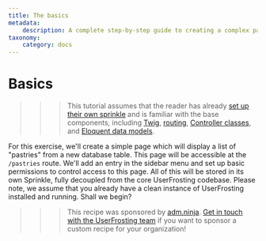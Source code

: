 ```yaml
---
title: The basics
metadata:
    description: A complete step-by-step guide to creating a complex page for UserFrosting.  We'll set up a new "Pastry" database table and data model, and implement a page that displays a sortable, searchable table of these entities.
taxonomy:
    category: docs
---
```


# Basics

>>> This tutorial assumes that the reader has already [set up their own sprinkle](/sprinkles/first-site) and is familiar with the base components, including [Twig](/templating-with-twig), [routing](/routes-and-controllers/front-controller), [Controller classes](/routes-and-controllers/controller-classes), and [Eloquent data models](/database/overview).

For this exercise, we'll create a simple page which will display a list of "pastries" from a new database table. This page will be accessible at the `/pastries` route.  We'll add an entry in the sidebar menu and set up basic permissions to control access to this page. All of this will be stored in its own Sprinkle, fully decoupled from the core UserFrosting codebase. Please note, we assume that you already have a clean instance of UserFrosting installed and running. Shall we begin?

>>> This recipe was sponsored by [adm.ninja](https://adm.ninja). [Get in touch with the UserFrosting team](https://chat.userfrosting.com) if you want to sponsor a custom recipe for your organization!
